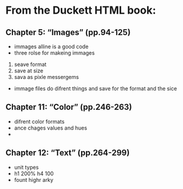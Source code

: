 # From the Duckett HTML book:

## Chapter 5: “Images” (pp.94-125)
- immages alline is a good code
- three rolse for makeing immages
1. seave format
2. save at size
1. sava as pixle messergems
- immage files do difrent things and save for the format and the sice 
## Chapter 11: “Color” (pp.246-263)

- difrent color formats
- ance chages values and hues
- 
## Chapter 12: “Text” (pp.264-299)
- unit types 
- h1 200%  h4 100
- fount highr arky 
